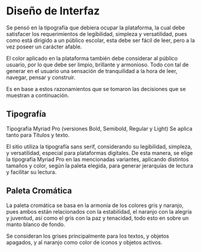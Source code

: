 # Diseño de Interfaz

Se pensó en la tipografía que debiera ocupar la plataforma, la cual debe satisfacer los requerimientos de legibilidad, simpleza y versatilidad, pues como está dirigido a un público escolar, esta debe ser fácil de leer, pero a la vez poseer un carácter afable.

El color aplicado en la plataforma también debe considerar al público usuario, por lo que debe ser limpio, brillante y armonioso. Todo con tal de generar en el usuario una sensación de tranquilidad a la hora de leer, navegar, pensar y construir.

Es en base a estos razonamientos que se tomaron las decisiones que se muestran a continuación.


## Tipografía



Tipografía Myriad Pro (versiones Bold, Semibold, Regular y Light) Se aplica tanto para Títulos y texto.

El sitio utiliza la tipografía sans serif, considerando su legibilidad, simpleza, y versatilidad, especial para plataformas digitales. De esta manera, se elige la tipografía Myriad Pro en las mencionadas variantes, aplicando distintos tamaños y color, según la paleta elegida, para generar jerarquías de lectura y facilitar su lectura.


## Paleta Cromática

La paleta cromática se basa en la armonía de los colores gris y naranjo, pues ambos están relacionados con la estabilidad, el naranjo con la alegría y juventud, así como el gris con la paz y tenacidad, todo esto en sobre un manto blanco de fondo.

Se consideran los grises principalmente para los textos, y objetos apagados, y al naranjo como color de iconos y objetos activos.


